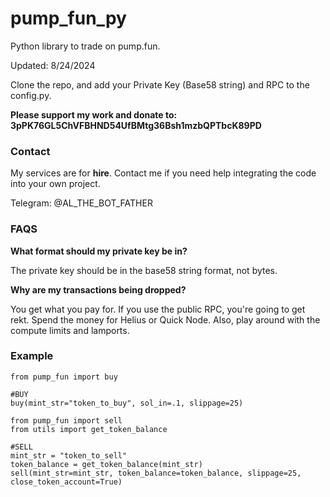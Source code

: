# pump_fun_py

Python library to trade on pump.fun. 

Updated: 8/24/2024

Clone the repo, and add your Private Key (Base58 string) and RPC to the config.py.

**Please support my work and donate to: 3pPK76GL5ChVFBHND54UfBMtg36Bsh1mzbQPTbcK89PD**

### Contact

My services are for **hire**. Contact me if you need help integrating the code into your own project. 

Telegram: @AL_THE_BOT_FATHER

### FAQS

**What format should my private key be in?** 

The private key should be in the base58 string format, not bytes. 

**Why are my transactions being dropped?** 

You get what you pay for. If you use the public RPC, you're going to get rekt. Spend the money for Helius or Quick Node. Also, play around with the compute limits and lamports.

### Example

```
from pump_fun import buy

#BUY
buy(mint_str="token_to_buy", sol_in=.1, slippage=25)

```
```
from pump_fun import sell
from utils import get_token_balance

#SELL
mint_str = "token_to_sell"
token_balance = get_token_balance(mint_str)
sell(mint_str=mint_str, token_balance=token_balance, slippage=25, close_token_account=True)
```
